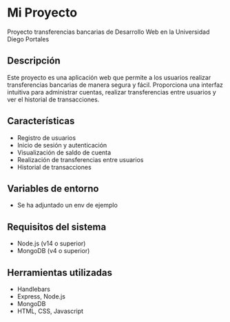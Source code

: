 # Mi Proyecto

Proyecto transferencias bancarias de Desarrollo Web en la Universidad Diego Portales

## Descripción

Este proyecto es una aplicación web que permite a los usuarios realizar transferencias bancarias de manera segura y fácil. Proporciona una interfaz intuitiva para administrar cuentas, realizar transferencias entre usuarios y ver el historial de transacciones.

## Características

- Registro de usuarios
- Inicio de sesión y autenticación
- Visualización de saldo de cuenta
- Realización de transferencias entre usuarios
- Historial de transacciones

## Variables de entorno

- Se ha adjuntado un env de ejemplo

## Requisitos del sistema

- Node.js (v14 o superior)
- MongoDB (v4 o superior)

## Herramientas utilizadas

- Handlebars
- Express, Node.js
- MongoDB
- HTML, CSS, Javascript